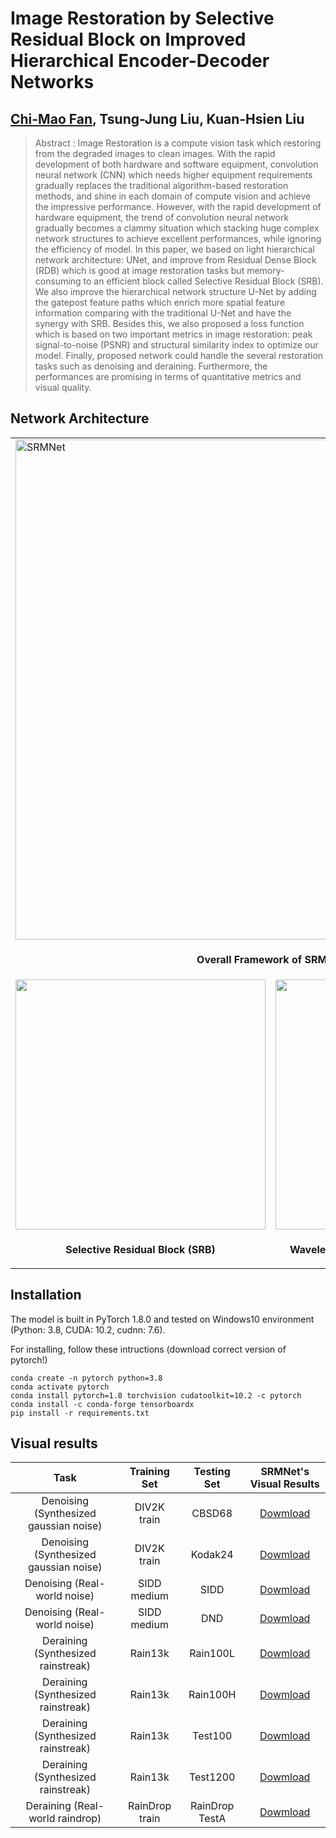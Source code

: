 # Image Restoration by Selective Residual Block on Improved Hierarchical Encoder-Decoder Networks  

## [Chi-Mao Fan](https://github.com/FanChiMao), Tsung-Jung Liu, Kuan-Hsien Liu  

> Abstract : Image Restoration is a compute vision task which
restoring from the degraded images to clean images. With the
rapid development of both hardware and software equipment,
convolution neural network (CNN) which needs higher equipment
requirements gradually replaces the traditional algorithm-based
restoration methods, and shine in each domain of compute vision
and achieve the impressive performance. However, with the rapid
development of hardware equipment, the trend of convolution
neural network gradually becomes a clammy situation which
stacking huge complex network structures to achieve excellent
performances, while ignoring the efficiency of model. In this
paper, we based on light hierarchical network architecture: UNet,
and improve from Residual Dense Block (RDB) which is
good at image restoration tasks but memory-consuming to an
efficient block called Selective Residual Block (SRB). We also
improve the hierarchical network structure U-Net by adding
the gatepost feature paths which enrich more spatial feature
information comparing with the traditional U-Net and have
the synergy with SRB. Besides this, we also proposed a loss
function which is based on two important metrics in image
restoration: peak signal-to-noise (PSNR) and structural similarity
index to optimize our model. Finally, proposed network could
handle the several restoration tasks such as denoising and
deraining. Furthermore, the performances are promising in terms
of quantitative metrics and visual quality.

## Network Architecture  
<table>
  <tr>
    <td colspan="2"><img src = "https://i.imgur.com/SbUotcA.png" alt="SRMNet" width="800"> </td>  
  </tr>
  <tr>
    <td colspan="2"><p align="center"><b>Overall Framework of SRMNet</b></p></td>
  </tr>
  
  <tr>
    <td> <img src = "https://i.imgur.com/z6Vds87.png" width="400"> </td>
    <td> <img src = "https://i.imgur.com/WlhzTdx.png" width="400"> </td>
  </tr>
  <tr>
    <td><p align="center"><b>Selective Residual Block (SRB)</b></p></td>
    <td><p align="center"> <b>Wavelet Thresholding Feature Fusion (WTFF)</b></p></td>
  </tr>
</table>


## Installation
The model is built in PyTorch 1.8.0 and tested on Windows10 environment  
(Python: 3.8, CUDA: 10.2, cudnn: 7.6).  

For installing, follow these intructions (download correct version of pytorch!)
```
conda create -n pytorch python=3.8  
conda activate pytorch  
conda install pytorch=1.8 torchvision cudatoolkit=10.2 -c pytorch  
conda install -c conda-forge tensorboardx
pip install -r requirements.txt
```



## Visual results  

| Task | Training Set | Testing Set | SRMNet's Visual Results|
|:---:|:---:|:---:|:---:|
|Denoising (Synthesized gaussian noise)|DIV2K train|CBSD68 | [Dowmload](https://drive.google.com/drive/folders/1yXzUa6E4MAspijBz_rdCvvG55b6dovAt?usp=sharing) |
|Denoising (Synthesized gaussian noise)|DIV2K train|Kodak24| [Dowmload](https://drive.google.com/drive/folders/1qKabGPr3G09xO07DoHIEQ9yJaGNHjfmk?usp=sharing) |
|Denoising (Real-world noise)  |SIDD medium | SIDD|[Dowmload](https://drive.google.com/drive/folders/1LFbHBuV5Xh_shPcksTi2GIrkvsnA2xaE?usp=sharing) |
|Denoising (Real-world noise)  |SIDD medium| DND  | [Dowmload](https://drive.google.com/drive/folders/1-KHHKxaB5HX8AcJA7IDR4w5YLQKEihJ-?usp=sharing) |
|Deraining (Synthesized rainstreak)| Rain13k | Rain100L | [Dowmload](https://drive.google.com/drive/folders/1nvSOPpWPbZbP1ynWW7k__oaJKg6GLYBT?usp=sharing/) |
|Deraining (Synthesized rainstreak)| Rain13k | Rain100H | [Dowmload](https://drive.google.com/drive/folders/1ISZS48gtDELwo7ZoIukrJ5lxeK9rnqqd?usp=sharing) |
|Deraining (Synthesized rainstreak)| Rain13k | Test100 | [Dowmload](https://drive.google.com/drive/folders/1d9JeN3fhor6heCEV_eqPhdSck6RUnwpV?usp=sharing) |
|Deraining (Synthesized rainstreak)| Rain13k | Test1200 | [Dowmload](https://drive.google.com/drive/folders/18pdWHLME-3V9cjfAXDX0-beD2H4Bx64w?usp=sharing) |
|Deraining (Real-world raindrop)|RainDrop train|RainDrop TestA| [Dowmload](https://drive.google.com/drive/folders/1aJcRGjurK2PbgdFbTL6vSI3Xu3p2Nry-?usp=sharing) |

